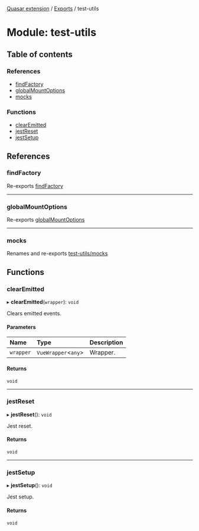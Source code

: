 [Quasar extension](../index.md) / [Exports](../modules.md) / test-utils

# Module: test-utils

## Table of contents

### References

- [findFactory](test_utils.md#findfactory)
- [globalMountOptions](test_utils.md#globalmountoptions)
- [mocks](test_utils.md#mocks)

### Functions

- [clearEmitted](test_utils.md#clearemitted)
- [jestReset](test_utils.md#jestreset)
- [jestSetup](test_utils.md#jestsetup)

## References

### findFactory

Re-exports [findFactory](test_utils_find_factory.md#findfactory)

___

### globalMountOptions

Re-exports [globalMountOptions](test_utils_global_mount_options.md#globalmountoptions)

___

### mocks

Renames and re-exports [test-utils/mocks](test_utils_mocks.md)

## Functions

### clearEmitted

▸ **clearEmitted**(`wrapper`): `void`

Clears emitted events.

#### Parameters

| Name | Type | Description |
| :------ | :------ | :------ |
| `wrapper` | `VueWrapper`<`any`\> | Wrapper. |

#### Returns

`void`

___

### jestReset

▸ **jestReset**(): `void`

Jest reset.

#### Returns

`void`

___

### jestSetup

▸ **jestSetup**(): `void`

Jest setup.

#### Returns

`void`
